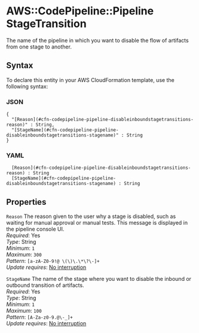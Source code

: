 # AWS::CodePipeline::Pipeline StageTransition<a name="aws-properties-codepipeline-pipeline-disableinboundstagetransitions"></a>

The name of the pipeline in which you want to disable the flow of artifacts from one stage to another\.

## Syntax<a name="aws-properties-codepipeline-pipeline-disableinboundstagetransitions-syntax"></a>

To declare this entity in your AWS CloudFormation template, use the following syntax:

### JSON<a name="aws-properties-codepipeline-pipeline-disableinboundstagetransitions-syntax.json"></a>

```
{
  "[Reason](#cfn-codepipeline-pipeline-disableinboundstagetransitions-reason)" : String,
  "[StageName](#cfn-codepipeline-pipeline-disableinboundstagetransitions-stagename)" : String
}
```

### YAML<a name="aws-properties-codepipeline-pipeline-disableinboundstagetransitions-syntax.yaml"></a>

```
﻿  [Reason](#cfn-codepipeline-pipeline-disableinboundstagetransitions-reason) : String
﻿  [StageName](#cfn-codepipeline-pipeline-disableinboundstagetransitions-stagename) : String
```

## Properties<a name="aws-properties-codepipeline-pipeline-disableinboundstagetransitions-properties"></a>

`Reason`  <a name="cfn-codepipeline-pipeline-disableinboundstagetransitions-reason"></a>
The reason given to the user why a stage is disabled, such as waiting for manual approval or manual tests\. This message is displayed in the pipeline console UI\.  
*Required*: Yes  
*Type*: String  
*Minimum*: `1`  
*Maximum*: `300`  
*Pattern*: `[a-zA-Z0-9!@ \(\)\.\*\?\-]+`  
*Update requires*: [No interruption](https://docs.aws.amazon.com/AWSCloudFormation/latest/UserGuide/using-cfn-updating-stacks-update-behaviors.html#update-no-interrupt)

`StageName`  <a name="cfn-codepipeline-pipeline-disableinboundstagetransitions-stagename"></a>
The name of the stage where you want to disable the inbound or outbound transition of artifacts\.  
*Required*: Yes  
*Type*: String  
*Minimum*: `1`  
*Maximum*: `100`  
*Pattern*: `[A-Za-z0-9.@\-_]+`  
*Update requires*: [No interruption](https://docs.aws.amazon.com/AWSCloudFormation/latest/UserGuide/using-cfn-updating-stacks-update-behaviors.html#update-no-interrupt)